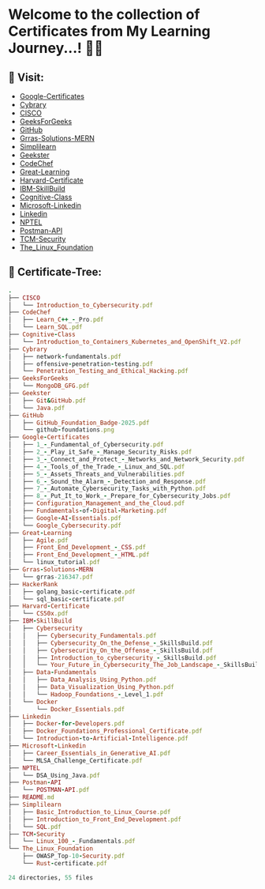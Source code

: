 # Welcome to the collection of Certificates from My Learning Journey...! 🚀💫

## 🔗 Visit:

+ [Google-Certificates](https://github.com/akash2061/My-Certificates/tree/main/Google-Certificates)
+ [Cybrary](https://github.com/akash2061/My-Certificates/tree/main/Cybrary)
+ [CISCO](https://github.com/akash2061/My-Certificates/tree/main/CISCO)
+ [GeeksForGeeks](https://github.com/akash2061/My-Certificates/tree/main/GeeksForGeeks)
+ [GitHub](https://github.com/akash2061/My-Certificates/tree/main/GitHub)
+ [Grras-Solutions-MERN](https://github.com/akash2061/My-Certificates/tree/main/Grras-Solutions-MERN)
+ [Simplilearn](https://github.com/akash2061/My-Certificates/tree/main/Simplilearn)
+ [Geekster](https://github.com/akash2061/My-Certificates/tree/main/Geekster)
+ [CodeChef](https://github.com/akash2061/My-Certificates/tree/main/CodeChef)
+ [Great-Learning](https://github.com/akash2061/My-Certificates/tree/main/Great-Learning)
+ [Harvard-Certificate](https://github.com/akash2061/My-Certificates/tree/main/Harvard-Certificate)
+ [IBM-SkillBuild](https://github.com/akash2061/My-Certificates/tree/main/IBM-SkillBuild)
+ [Cognitive-Class](https://github.com/akash2061/My-Certificates/tree/main/Cognitive-Class)
+ [Microsoft-Linkedin](https://github.com/akash2061/My-Certificates/tree/main/Microsoft-Linkedin)
+ [Linkedin](https://github.com/akash2061/My-Certificates/tree/main/Linkedin)
+ [NPTEL](https://github.com/akash2061/My-Certificates/tree/main/NPTEL)
+ [Postman-API](https://github.com/akash2061/My-Certificates/tree/main/Postman-API)
+ [TCM-Security](https://github.com/akash2061/My-Certificates/tree/main/TCM-Security)
+ [The_Linux_Foundation](https://github.com/akash2061/My-Certificates/tree/main/The_Linux_Foundation)

## 🌲 Certificate-Tree:
```ruby
.
├── CISCO
│   └── Introduction_to_Cybersecurity.pdf
├── CodeChef
│   ├── Learn_C++_-_Pro.pdf
│   └── Learn_SQL.pdf
├── Cognitive-Class
│   └── Introduction_to_Containers_Kubernetes_and_OpenShift_V2.pdf
├── Cybrary
│   ├── network-fundamentals.pdf
│   ├── offensive-penetration-testing.pdf
│   └── Penetration_Testing_and_Ethical_Hacking.pdf
├── GeeksForGeeks
│   └── MongoDB_GFG.pdf
├── Geekster
│   ├── Git&GitHub.pdf
│   └── Java.pdf
├── GitHub
│   ├── GitHub_Foundation_Badge-2025.pdf
│   └── github-foundations.png
├── Google-Certificates
│   ├── 1_-_Fundamental_of_Cybersecurity.pdf
│   ├── 2_-_Play_it_Safe_-_Manage_Security_Risks.pdf
│   ├── 3_-_Connect_and_Protect_-_Networks_and_Network_Security.pdf
│   ├── 4_-_Tools_of_the_Trade_-_Linux_and_SQL.pdf
│   ├── 5_-_Assets_Threats_and_Vulnerabilities.pdf
│   ├── 6_-_Sound_the_Alarm_-_Detection_and_Response.pdf
│   ├── 7_-_Automate_Cybersecurity_Tasks_with_Python.pdf
│   ├── 8_-_Put_It_to_Work_-_Prepare_for_Cybersecurity_Jobs.pdf
│   ├── Configuration_Management_and_the_Cloud.pdf
│   ├── Fundamentals-of-Digital-Marketing.pdf
│   ├── Google-AI-Essentials.pdf
│   └── Google_Cybersecurity.pdf
├── Great-Learning
│   ├── Agile.pdf
│   ├── Front_End_Development_-_CSS.pdf
│   ├── Front_End_Development_-_HTML.pdf
│   └── linux_tutorial.pdf
├── Grras-Solutions-MERN
│   └── grras-216347.pdf
├── HackerRank
│   ├── golang_basic-certificate.pdf
│   └── sql_basic-certificate.pdf
├── Harvard-Certificate
│   └── CS50x.pdf
├── IBM-SkillBuild
│   ├── Cybersecurity
│   │   ├── Cybersecurity_Fundamentals.pdf
│   │   ├── Cybersecurity_On_the_Defense_-_SkillsBuild.pdf
│   │   ├── Cybersecurity_On_the_Offense_-_SkillsBuild.pdf
│   │   ├── Introduction_to_cybersecurity_-_SkillsBuild.pdf
│   │   └── Your_Future_in_Cybersecurity_The_Job_Landscape_-_SkillsBuild.pdf
│   ├── Data-Fundamentals
│   │   ├── Data_Analysis_Using_Python.pdf
│   │   ├── Data_Visualization_Using_Python.pdf
│   │   └── Hadoop_Foundations_-_Level_1.pdf
│   └── Docker
│       └── Docker_Essentials.pdf
├── Linkedin
│   ├── Docker-for-Developers.pdf
│   ├── Docker_Foundations_Professional_Certificate.pdf
│   └── Introduction-to-Artificial-Intelligence.pdf
├── Microsoft-Linkedin
│   ├── Career_Essentials_in_Generative_AI.pdf
│   └── MLSA_Challenge_Certificate.pdf
├── NPTEL
│   └── DSA_Using_Java.pdf
├── Postman-API
│   └── POSTMAN-API.pdf
├── README.md
├── Simplilearn
│   ├── Basic_Introduction_to_Linux_Course.pdf
│   ├── Introduction_to_Front_End_Development.pdf
│   └── SQL.pdf
├── TCM-Security
│   └── Linux_100_-_Fundamentals.pdf
└── The_Linux_Foundation
    ├── OWASP_Top-10-Security.pdf
    └── Rust-certificate.pdf

24 directories, 55 files

```

